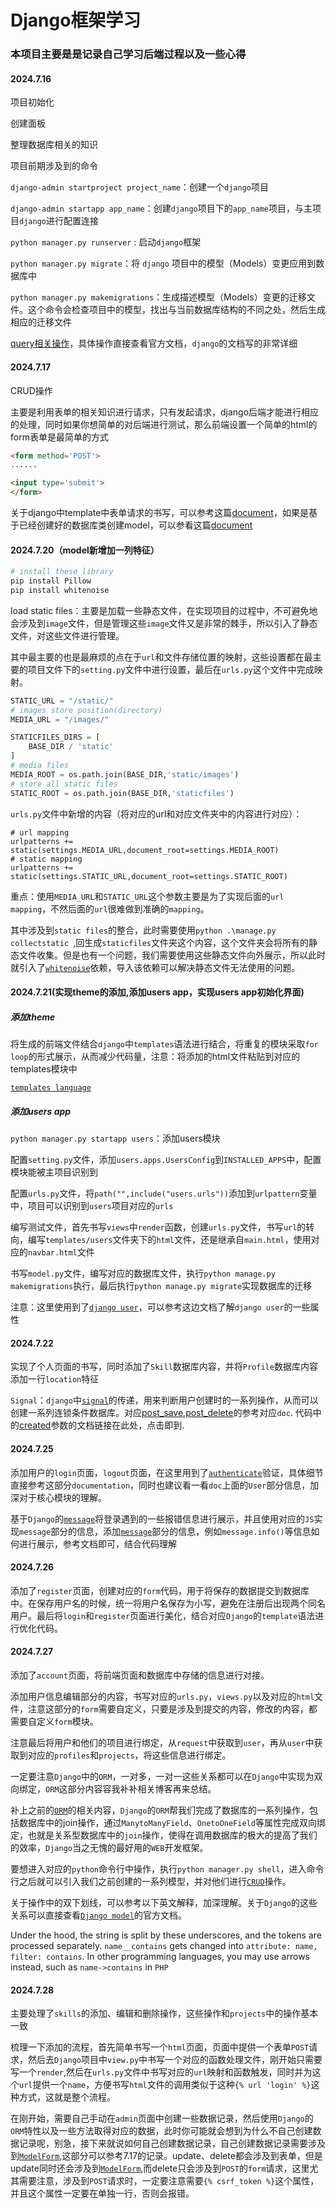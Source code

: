 # Django框架学习

### 本项目主要是是记录自己学习后端过程以及一些心得

#### 2024.7.16

项目初始化

创建面板

整理数据库相关的知识

项目前期涉及到的命令

`django-admin startproject project_name`：创建一个`django`项目

`django-admin startapp app_name`：创建`django`项目下的`app_name`项目，与主项目`django`进行配置连接

`python manager.py runserver` : 启动`django`框架

`python manager.py migrate`：将 `django` 项目中的模型（Models）变更应用到数据库中

`python manager.py makemigrations`：生成描述模型（Models）变更的迁移文件。这个命令会检查项目中的模型，找出与当前数据库结构的不同之处，然后生成相应的迁移文件

[query相关操作](https://docs.djangoproject.com/en/5.0/topics/db/queries/)，具体操作直接查看官方文档，`django`的文档写的非常详细

#### 2024.7.17

CRUD操作

主要是利用表单的相关知识进行请求，只有发起请求，django后端才能进行相应的处理，同时如果你想简单的对后端进行测试，那么前端设置一个简单的html的form表单是最简单的方式

```html
<form method='POST'>
......

<input type='submit'>
</form>
```

关于django中template中表单请求的书写，可以参考这篇[document](https://docs.djangoproject.com/en/5.0/topics/forms/)，如果是基于已经创建好的数据库类创建model，可以参看这篇[document](https://docs.djangoproject.com/en/5.0/topics/forms/modelforms/#django.forms.ModelForm)



#### 2024.7.20（model新增加一列特征）

```python
# install these library
pip install Pillow
pip install whitenoise
```

load static files：主要是加载一些静态文件，在实现项目的过程中，不可避免地会涉及到`image`文件，但是管理这些`image`文件又是非常的棘手，所以引入了静态文件，对这些文件进行管理。

其中最主要的也是最麻烦的点在于`url`和文件存储位置的映射，这些设置都在最主要的项目文件下的`setting.py`文件中进行设置，最后在`urls.py`这个文件中完成映射。

```python
STATIC_URL = "/static/"
# images store position(directory)
MEDIA_URL = "/images/"

STATICFILES_DIRS = [
    BASE_DIR / 'static'
]
# media files 
MEDIA_ROOT = os.path.join(BASE_DIR,'static/images')
# store all static files
STATIC_ROOT = os.path.join(BASE_DIR,'staticfiles')
```

`urls.py`文件中新增的内容（将对应的url和对应文件夹中的内容进行对应）：

```
# url mapping
urlpatterns += static(settings.MEDIA_URL,document_root=settings.MEDIA_ROOT)
# static mapping 
urlpatterns += static(settings.STATIC_URL,document_root=settings.STATIC_ROOT)
```

重点：使用`MEDIA_URL`和`STATIC_URL`这个参数主要是为了实现后面的`url mapping`，不然后面的`url`很难做到准确的`mapping`。

其中涉及到`static files`的整合，此时需要使用`python .\manage.py collectstatic `,回生成`staticfiles`文件夹这个内容，这个文件夹会将所有的静态文件收集。但是也有一个问题，我们需要使用这些静态文件向外展示，所以此时就引入了[`whitenoise`](https://whitenoise.readthedocs.io/en/latest/)依赖，导入该依赖可以解决静态文件无法使用的问题。

#### 2024.7.21(实现theme的添加,添加users app，实现users app初始化界面)

##### 添加theme

将生成的前端文件结合`django`中`templates`语法进行结合，将重复的模块采取`for loop`的形式展示，从而减少代码量，注意：将添加的html文件粘贴到对应的templates模块中

[`templates language`](https://docs.djangoproject.com/en/5.0/ref/templates/language/)

##### 添加users app

`python manager.py startapp users`：添加users模块

配置`setting.py`文件，添加`users.apps.UsersConfig`到`INSTALLED_APPS`中，配置模块能被主项目识别到

配置`urls.py`文件，将`path("",include("users.urls"))`添加到`urlpattern`变量中，项目可以识别到`users`项目对应的`urls`

编写测试文件，首先书写`views`中`render`函数，创建`urls.py`文件，书写`url`的转向，编写`templates/users`文件夹下的`html`文件，还是继承自`main.html`，使用对应的`navbar.html`文件

书写`model.py`文件，编写对应的数据库文件，执行`python manage.py makemigrations`执行，最后执行`python manage.py migrate`实现数据库的迁移

注意：这里使用到了[`django user`](https://docs.djangoproject.com/en/5.0/ref/contrib/auth/)，可以参考这边文档了解`django user`的一些属性

#### 2024.7.22

实现了个人页面的书写，同时添加了`Skill`数据库内容，并将`Profile`数据库内容添加一行`location`特征

`Signal`：`django`中[`signal`](https://docs.djangoproject.com/en/5.0/topics/signals/)的传递，用来判断用户创建时的一系列操作，从而可以创建一系列连锁条件数据库。对应[post_save,post_delete](https://docs.djangoproject.com/en/5.0/ref/signals/)的参考对应`doc`. 代码中的[created](https://docs.djangoproject.com/en/5.0/ref/signals/#post-save)参数的文档链接在此处，点击即到.

#### 2024.7.25

添加用户的`login`页面，`logout`页面，在这里用到了[`authenticate`](https://docs.djangoproject.com/en/5.0/topics/auth/default/#how-to-log-a-user-in)验证，具体细节直接参考这部分`documentation`，同时也建议看一看`doc`上面的`User`部分信息，加深对于核心模块的理解。

基于`Django`的[`message`](https://docs.djangoproject.com/en/5.0/ref/contrib/messages/#displaying-messages)将登录遇到的一些报错信息进行展示，并且使用对应的`JS`实现`message`部分的信息，添加[`message`](https://docs.djangoproject.com/en/5.0/ref/contrib/messages/#adding-a-message)部分的信息，例如`message.info()`等信息如何进行展示，参考文档即可，结合代码理解

#### 2024.7.26

添加了`register`页面，创建对应的`form`代码，用于将保存的数据提交到数据库中。在保存用户名的时候，统一将用户名保存为小写，避免在注册后出现两个同名用户。最后将`login`和`register`页面进行美化，结合对应`Django`的`template`语法进行优化代码。

#### 2024.7.27

添加了`account`页面，将前端页面和数据库中存储的信息进行对接。

添加用户信息编辑部分的内容，书写对应的`urls.py`，`views.py`以及对应的`html`文件，注意这部分的`form`需要自定义，只要是涉及到提交的内容，修改的内容，都需要自定义`form`模块。

注意最后将用户和他们的项目进行绑定，从`request`中获取到`user`，再从`user`中获取到对应的`profiles`和`projects`，将这些信息进行绑定。

一定要注意`Django`中的`ORM`，一对多，一对一这些关系都可以在`Django`中实现为双向绑定，`ORM`这部分内容容我补补相关博客再来总结。

补上之前的[`ORM`](https://opensource.com/article/17/11/django-orm)的相关内容，`Django`的`ORM`帮我们完成了数据库的一系列操作，包括数据库中的join操作，通过`ManytoManyField`、`OnetoOneField`等属性完成双向绑定，也就是关系型数据库中的`join`操作，使得在调用数据库的极大的提高了我们的效率，`Django`当之无愧的最好用的`WEB`开发框架。

要想进入对应的`python`命令行中操作，执行`python manager.py shell`，进入命令行之后就可以引入我们之前创建的一系列模型，并对他们进行[`CRUD`](https://tutorial.djangogirls.org/en/django_orm/)操作。

关于操作中的双下划线，可以参考以下英文解释，加深理解。关于`Django`的这些关系可以直接查看[`Django model`](https://docs.djangoproject.com/en/5.0/topics/db/models/)的官方文档。

Under the hood, the string is split by these underscores, and the tokens are processed separately. `name__contains` gets changed into `attribute: name, filter: contains`. In other programming languages, you may use arrows instead, such as `name->contains` in `PHP`

#### 2024.7.28

主要处理了`skills`的添加、编辑和删除操作，这些操作和`projects`中的操作基本一致

梳理一下添加的流程，首先简单书写一个`html`页面，页面中提供一个表单`POST`请求，然后去`Django`项目中`view.py`中书写一个对应的函数处理文件，刚开始只需要写一个`render`,然后在`urls.py`文件中书写对应的`url`映射和函数触发，同时并为这个`url`提供一个`name`，方便书写`html`文件的调用类似于这种`{% url 'login' %}`这种方式，这就是整个流程。

在刚开始，需要自己手动在`admin`页面中创建一些数据记录，然后使用`Django`的`ORM`特性以及一些方法取得对应的数据，此时你可能就会想到为什么不自己创建数据记录呢，别急，接下来就说如何自己创建数据记录，自己创建数据记录需要涉及到[`ModelForm`](https://docs.djangoproject.com/en/5.0/topics/forms/modelforms/#django.forms.ModelForm),这部分可以参考7.17的记录。update、delete都会涉及到表单，但是update同时还会涉及到[`ModelForm`](https://docs.djangoproject.com/en/5.0/topics/forms/modelforms/#django.forms.ModelForm),而delete只会涉及到`POST`的`form`请求，这里尤其需要注意，涉及到`POST`请求时，一定要注意需要`{% csrf_token %}`这个属性，并且这个属性一定要在单独一行，否则会报错。









